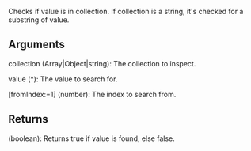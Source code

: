 Checks if value is in collection. If collection is a string, it's checked for a substring of value.


## Arguments
collection (Array|Object|string): The collection to inspect.

value (*): The value to search for.

[fromIndex:=1] (number): The index to search from.


## Returns
(boolean): Returns true if value is found, else false.
